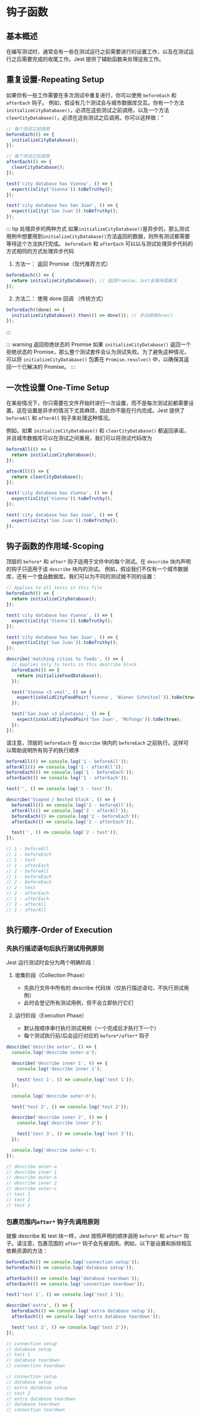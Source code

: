# 钩子函数

## 基本概述

在编写测试时，通常会有一些在测试运行之前需要进行的设置工作，以及在测试运行之后需要完成的收尾工作。Jest 提供了辅助函数来处理这些工作。

## 重复设置-Repeating Setup

如果你有一些工作需要在多次测试中重复进行，你可以使用 `beforeEach` 和 `afterEach` 钩子。
例如，假设有几个测试会与城市数据库交互。你有一个方法 `initializeCityDatabase()`，必须在这些测试之前调用，以及一个方法 `clearCityDatabase()`，必须在这些测试之后调用。你可以这样做：”

```js
// 每个测试之前调用
beforeEach(() => {
  initializeCityDatabase();
});

// 每个测试之后调用
afterEach(() => {
  clearCityDatabase();
});

test('city database has Vienna', () => {
  expect(isCity('Vienna')).toBeTruthy();
});

test('city database has San Juan', () => {
  expect(isCity('San Juan')).toBeTruthy();
});
```

::: tip 处理异步的两种方式
如果`initializeCityDatabase()`是异步的，那么测试用例中想要用到`initializeCityDatabase()`方法返回的数据，则所有测试都需要等待这个方法执行完成。
`beforeEach` 和 `afterEach` 可以以与测试处理异步代码的方式相同的方式处理异步代码

1. 方法一：​ 返回 Promise​（现代推荐方式）

```js
beforeEach(() => {
  return initializeCityDatabase(); // 返回Promise，Jest会等待其解决
});
```

2. 方法二：​ 使用 done 回调 ​（传统方式）

```js
beforeEach((done) => {
  initializeCityDatabase().then(() => done()); // 手动调用done()
});
```

:::

::: warning 返回拒绝状态的 Promise
如果 `initializeCityDatabase()` 返回一个拒绝状态的 Promise，那么整个测试套件会认为测试失败。为了避免这种情况，可以将 `initializeCityDatabase()` 包裹在 `Promise.resolve()` 中，以确保其返回一个已解决的 Promise。
:::

## 一次性设置 One-Time Setup

在某些情况下，你只需要在文件开始时进行一次设置，而不是每次测试前都需要设置。这在设置是异步的情况下尤其麻烦，因此你不能在行内完成。Jest 提供了 `beforeAll` 和 `afterAll` 钩子来处理这种情况。

例如，如果 `initializeCityDatabase()` 和 `clearCityDatabase()` 都返回承诺，并且城市数据库可以在测试之间重用，我们可以将测试代码改为

```js
beforeAll(() => {
  return initializeCityDatabase();
});

afterAll(() => {
  return clearCityDatabase();
});

test('city database has Vienna', () => {
  expect(isCity('Vienna')).toBeTruthy();
});

test('city database has San Juan', () => {
  expect(isCity('San Juan')).toBeTruthy();
});
```

## 钩子函数的作用域-Scoping

顶层的 `before*` 和 `after*` 钩子适用于文件中的每个测试。在 `describe` 块内声明的钩子只适用于该 `describe` 块内的测试。
例如，假设我们不仅有一个城市数据库，还有一个食品数据库。我们可以为不同的测试做不同的设置：

```js
// Applies to all tests in this file
beforeEach(() => {
  return initializeCityDatabase();
});

test('city database has Vienna', () => {
  expect(isCity('Vienna')).toBeTruthy();
});

test('city database has San Juan', () => {
  expect(isCity('San Juan')).toBeTruthy();
});

describe('matching cities to foods', () => {
  // Applies only to tests in this describe block
  beforeEach(() => {
    return initializeFoodDatabase();
  });

  test('Vienna <3 veal', () => {
    expect(isValidCityFoodPair('Vienna', 'Wiener Schnitzel')).toBe(true);
  });

  test('San Juan <3 plantains', () => {
    expect(isValidCityFoodPair('San Juan', 'Mofongo')).toBe(true);
  });
});
```

请注意，顶层的 `beforeEach` 在 `describe` 块内的 `beforeEach` 之前执行。这样可以帮助说明所有钩子的执行顺序

```js
beforeAll(() => console.log('1 - beforeAll'));
afterAll(() => console.log('1 - afterAll'));
beforeEach(() => console.log('1 - beforeEach'));
afterEach(() => console.log('1 - afterEach'));

test('', () => console.log('1 - test'));

describe('Scoped / Nested block', () => {
  beforeAll(() => console.log('2 - beforeAll'));
  afterAll(() => console.log('2 - afterAll'));
  beforeEach(() => console.log('2 - beforeEach'));
  afterEach(() => console.log('2 - afterEach'));

  test('', () => console.log('2 - test'));
});

// 1 - beforeAll
// 1 - beforeEach
// 1 - test
// 1 - afterEach
// 2 - beforeAll
// 1 - beforeEach
// 2 - beforeEach
// 2 - test
// 2 - afterEach
// 1 - afterEach
// 2 - afterAll
// 1 - afterAll
```

## 执行顺序-Order of Execution

### 先执行描述语句后执行测试用例原则

Jest 运行测试时会分为两个明确阶段：

1. 收集阶段（Collection Phase）​​

   - 先执行文件中所有的 describe 代码块（仅执行描述语句，不执行测试用例）
   - 此时会登记所有测试用例，但不会立即执行它们

2. 运行阶段（Execution Phase）​​
   - 默认按顺序串行执行测试用例（一个完成后才执行下一个）
   - 每个测试执行前/后会运行对应的 `before*/after*` 钩子

```js
describe('describe outer', () => {
  console.log('describe outer-a');

  describe('describe inner 1', () => {
    console.log('describe inner 1');

    test('test 1', () => console.log('test 1'));
  });

  console.log('describe outer-b');

  test('test 2', () => console.log('test 2'));

  describe('describe inner 2', () => {
    console.log('describe inner 2');

    test('test 3', () => console.log('test 3'));
  });

  console.log('describe outer-c');
});

// describe outer-a
// describe inner 1
// describe outer-b
// describe inner 2
// describe outer-c
// test 1
// test 2
// test 3
```

### 包裹范围内`after*` 钩子先调用原则

就像 describe 和 test 块一样，Jest 按照声明的顺序调用 `before*` 和 `after*` 钩子。请注意，包裹范围的 `after*` 钩子会先被调用。例如，以下是设置和拆除相互依赖资源的方法：

```js
beforeEach(() => console.log('connection setup'));
beforeEach(() => console.log('database setup'));

afterEach(() => console.log('database teardown'));
afterEach(() => console.log('connection teardown'));

test('test 1', () => console.log('test 1'));

describe('extra', () => {
  beforeEach(() => console.log('extra database setup'));
  afterEach(() => console.log('extra database teardown'));

  test('test 2', () => console.log('test 2'));
});

// connection setup
// database setup
// test 1
// database teardown
// connection teardown

// connection setup
// database setup
// extra database setup
// test 2
// extra database teardown
// database teardown
// connection teardown
```
